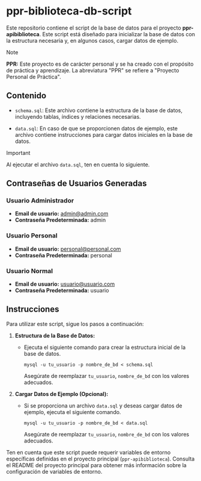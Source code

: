 # ppr-biblioteca-db-script

Este repositorio contiene el script de la base de datos para el proyecto **ppr-apibiblioteca**. Este script está diseñado para inicializar la base de datos con la estructura necesaria y, en algunos casos, cargar datos de ejemplo.

> [!NOTE]
> **PPR:** Este proyecto es de carácter personal y se ha creado con el propósito de práctica y aprendizaje. La abreviatura "PPR" se refiere a "Proyecto Personal de Práctica".

## Contenido

- `schema.sql`: Este archivo contiene la estructura de la base de datos, incluyendo tablas, índices y relaciones necesarias.

- `data.sql`: En caso de que se proporcionen datos de ejemplo, este archivo contiene instrucciones para cargar datos iniciales en la base de datos.

> [!IMPORTANT]
> Al ejecutar el archivo `data.sql`, ten en cuenta lo siguiente.

## Contraseñas de Usuarios Generadas

### Usuario Administrador

- **Email de usuario:** admin@admin.com
- **Contraseña Predeterminada:** admin

### Usuario Personal

- **Email de usuario:** personal@personal.com
- **Contraseña Predeterminada:** personal

### Usuario Normal

- **Email de usuario:** usuario@usuario.com
- **Contraseña Predeterminada:** usuario

## Instrucciones

Para utilizar este script, sigue los pasos a continuación:

1. **Estructura de la Base de Datos:**

   - Ejecuta el siguiente comando para crear la estructura inicial de la base de datos.
     ```shell
     mysql -u tu_usuario -p nombre_de_bd < schema.sql
     ```
     Asegúrate de reemplazar `tu_usuario`, `nombre_de_bd` con los valores adecuados.

2. **Cargar Datos de Ejemplo (Opcional):**
   - Si se proporciona un archivo `data.sql` y deseas cargar datos de ejemplo, ejecuta el siguiente comando.
     ```shell
     mysql -u tu_usuario -p nombre_de_bd < data.sql
     ```
     Asegúrate de reemplazar `tu_usuario`, `nombre_de_bd` con los valores adecuados.

Ten en cuenta que este script puede requerir variables de entorno específicas definidas en el proyecto principal (`ppr-apibiblioteca`). Consulta el README del proyecto principal para obtener más información sobre la configuración de variables de entorno.
